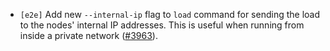 - `[e2e]` Add new `--internal-ip` flag to `load` command for sending the load to
  the nodes' internal IP addresses. This is useful when running from inside a
  private network ([\#3963](https://github.com/cometbft/cometbft/pull/3963)).